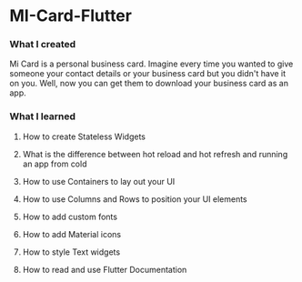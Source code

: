 # MI-Card-Flutter

### What I created 

Mi Card is a personal business card. Imagine every time you wanted to give someone your contact details or your business card but you didn't have it on you. Well, now you can get them to download your business card as an app.

### What I learned

1. How to create Stateless Widgets

2. What is the difference between hot reload and hot refresh and running an app from cold

3. How to use Containers to lay out your UI

4. How to use Columns and Rows to position your UI elements

5. How to add custom fonts

6. How to add Material icons

7. How to style Text widgets

8. How to read and use Flutter Documentation
